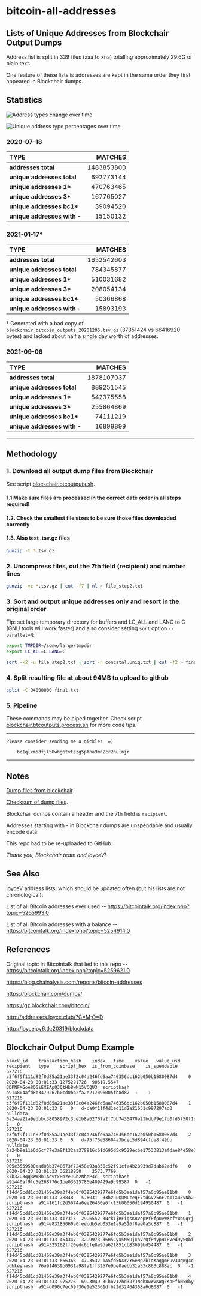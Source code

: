 # bitcoin-all-addresses

## Lists of Unique Addresses from Blockchair Output Dumps

Address list is split in 339 files (xaa to xna)
totalling approximately 29.6G of plain text.

One feature of these lists is addresses are kept in the same order
they first appeared in Blockchair dumps.

## Statistics

![Address types change over time](chart1.png)

![Unique address type percentages over time](chart2.png)

### 2020-07-18

TYPE            | MATCHES
:---------------|---------------:
__addresses total__ |       1483853800
__unique addresses total__|  692773144
__unique addresses 1*__|     470763465
__unique addresses 3*__ |    167765027
__unique addresses bc1*__|    39094520
__unique addresses with -__|  15150132 

### 2021-01-17†

TYPE            | MATCHES
:---------------|---------------:
__addresses total__|        1652542603
__unique addresses total__|  784345877
__unique addresses 1*__|     510031682
__unique addresses 3*__ |    208054134
__unique addresses bc1*__|    50366868
__unique addresses with -__|  15893193

† Generated with a bad copy of
`blockchair_bitcoin_outputs_20201205.tsv.gz` (37351424 vs 66416920 bytes)
and lacked about half a single day worth of addresses.


### 2021-09-06

TYPE            | MATCHES
:---------------|---------------:
__addresses total__|        1878107037
__unique addresses total__|  889251545
__unique addresses 1*__|     542375558
__unique addresses 3*__ |    255864869
__unique addresses bc1*__|    74111219
__unique addresses with -__|  16899899

---

## Methodology

### 1. Download all output dump files from Blockchair

See script
[blockchair.btcoutputs.sh](https://github.com/mountaineerbr/bitcoin-all-addresses/blob/master/blockchair.btcoutputs.sh).

#### 1.1 Make sure files are processed in the correct date order in all steps required!

#### 1.2. Check the smallest file sizes to be sure those files downloaded correctly

#### 1.3. Also test .tsv.gz files

```bash
gunzip -t *.tsv.gz
```

### 2. Uncompress files, cut the 7th field (recipient) and number lines

```bash
gunzip -vc *.tsv.gz | cut -f7 | nl > file_step2.txt
```

### 3. Sort and output unique addresses only and resort in the original order

Tip: set large temporary directory for buffers and LC_ALL and LANG to C
(GNU tools will work faster) and also consider setting `sort` option `--parallel=N`:

```bash
export TMPDIR=/some/large/tmpdir
export LC_ALL=C LANG=C

sort -k2 -u file_step2.txt | sort -n concatnl.uniq.txt | cut -f2 > final.txt
```

### 4. Split resulting file at about 94MB to upload to github

```bash
split -C 94000000 final.txt
```

### 5. Pipeline

These commands may be piped together. Check script
[blockchair.btcoutputs.process.sh](https://github.com/mountaineerbr/bitcoin-all-addresses/blob/master/blockchair.btcoutputs.process.sh)
for more code tips.

---

	Please consider sending me a nickle!  =)
  
		bc1qlxm5dfjl58whg6tvtszg5pfna9mn2cr2nulnjr

---

## Notes

[Dump files from blockchair](https://gz.blockchair.com/bitcoin/outputs/).

[Checksum of dump files](https://github.com/mountaineerbr/bitcoin-all-addresses/blob/master/cksum.blockchair.outputs.txt).

Blockchair dumps contain a header and the 7th field is `recipient`.

Addresses starting with - in Blockchair dumps are unspendable and usually encode data.

This repo had to be re-uploaded to GitHub.

_Thank you, Blockchair team and loyceV!_

## See Also

loyceV address lists, which should be updated often (but his lists are not chronological):

List of all Bitcoin addresses ever used -- https://bitcointalk.org/index.php?topic=5265993.0

List of all Bitcoin addresses with a balance -- https://bitcointalk.org/index.php?topic=5254914.0

## References

Original topic in Bitcointalk that led to this repo -- https://bitcointalk.org/index.php?topic=5259621.0

https://blog.chainalysis.com/reports/bitcoin-addresses

https://blockchair.com/dumps/

https://gz.blockchair.com/bitcoin/

http://addresses.loyce.club/?C=M;O=D

http://loyceipv6.tk:20319/blockdata

## Blockchair Output Dump Example

    block_id	transaction_hash	index	time	value	value_usd	recipient	type	script_hex	is_from_coinbase	is_spendable
    627216	c3f6f9f111d82f0d85a21ae33f2c04a246fd6aa746356dc162b050b1580087d4	0	2020-04-23 00:01:33	1275221726	90619.5547	3DPNFXGoe8QGiEXEApQ3QtHb8wM15VCQU3	scripthash	a914804afd8b3479267b0cd0bb2fa2e217096005fb8d87	1	-1
    627216	c3f6f9f111d82f0d85a21ae33f2c04a246fd6aa746356dc162b050b1580087d4	1	2020-04-23 00:01:33	0	0	d-ca0f11f4d1ed11d2a21631c997297ad3	nulldata	6a24aa21a9edbbc38058972c3ce1b8a62707a2f7bb7435470a21bdb79e17d0fd5750f1c2d710	1	0
    627216	c3f6f9f111d82f0d85a21ae33f2c04a246fd6aa746356dc162b050b1580087d4	2	2020-04-23 00:01:33	0	0	d-75f76e58604a3bcec5d894cfde8f49bb	nulldata	6a24b9e11b6d6cf77e3a8f132aa378916c61d695d5c9529ecbe17533813afdae84e58e2af9ba	1	0
    627216	905e3559500ead03b3748673f72458e93a850c52f91cfa4b28939d7dab62adf6	0	2020-04-23 00:01:33	36218850	2573.7769	37b3ZQ3qq3WW8b1AqvtxHozeJGb2NheP4c	scripthash	a91440af9fc5e268776c1be03625786e409429a9c99587	0	-1
    627216	f14d45cdd1cd01468e39a3f4eb0f0385429277e6fd5b3ae1daf57a0b95ae01b8	0	2020-04-23 00:01:33	78848	5.6031	33hzuuQUMLceqF7tdGV25nF2q1TXuZvNb2	scripthash	a914161fd2d5674a6ee26460a6fc13b00050d194950487	0	-1
    627216	f14d45cdd1cd01468e39a3f4eb0f0385429277e6fd5b3ae1daf57a0b95ae01b8	1	2020-04-23 00:01:33	417315	29.6552	3Nrk1jRFigsKBVepPfPfpUvWXcfYWoQqYj	scripthash	a914e83185060a0feecdb5eb053e1a9a516f8ae0a5c887	0	-1
    627216	f14d45cdd1cd01468e39a3f4eb0f0385429277e6fd5b3ae1daf57a0b95ae01b8	2	2020-04-23 00:01:33	464347	32.9973	36H5Cyx5N5UjxhvrQfPdypH1PVed9ySQbi	scripthash	a914325162ff20edc6bfe8e9da62f851cb83699bd54487	0	-1
    627216	f14d45cdd1cd01468e39a3f4eb0f0385429277e6fd5b3ae1daf57a0b95ae01b8	3	2020-04-23 00:01:33	666366	47.3532	1A5fd5NXr2Y6eMp2bTqXaqgmFuv3UqWg4d	pubkeyhash	76a914639b0931a98fa1ff3257e9be0aebb31a53c863c888ac	0	-1
    627216	f14d45cdd1cd01468e39a3f4eb0f0385429277e6fd5b3ae1daf57a0b95ae01b8	4	2020-04-23 00:01:33	975276	69.3049	3Lhov12hd3J7JNdh8wWVKWgZKpFfbN5Rby	scripthash	a914d090c7ec69f36e1e52561dfb22d32464368a6d8087	0	-1

